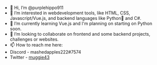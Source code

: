 - 👋 Hi, I’m @purplehippo911
- 👀 I’m interested in webdevelopment tools, like HTML, CSS, Javascript/Vue.js, and backend languages like Python🐍 and C#.
- 🌱 I’m currently learning Vue.js and I'm planning on starting on Python soon.
- 💞️ I’m looking to collaborate on frontend and some backend projects, challenges or websites.
- 📫 How to reach me here: 
- Discord - mashedapples222#7574
- Twitter - [muggie43](https://twitter.com/muggie43)

<!---
purplehippo911/purplehippo911 is a ✨ special ✨ repository because its `README.md` (this file) appears on your GitHub profile.
You can click the Preview link to take a look at your changes.
--->
